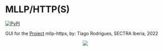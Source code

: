 # MLLP/HTTP(S)

[![PyPI](https://img.shields.io/pypi/v/mllp-https-gui)](https://pypi.org/project/mllp-https-gui/)


GUI for the [Project](https://github.com/tiagoepr/mllp-https/) mllp-https, by: Tiago Rodrigues, SECTRA Iberia, 2022 <br>




<p align="center">
  <img src="https://github.com/tiagoepr/mllp-https/raw/master/doc/logo.png">
</p>
